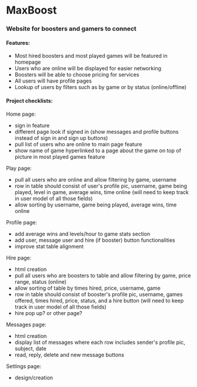 # MaxBoost

### Website for boosters and gamers to connect

#### Features:
- Most hired boosters and most played games will be featured in homepage
- Users who are online will be displayed for easier networking
- Boosters will be able to choose pricing for services
- All users will have profile pages
- Lookup of users by filters such as by game or by status (online/offline)


#### Project checklists:

Home page:
- sign in feature
- different page look if signed in (show messages and profile buttons instead of sign in and sign up buttons)
- pull list of users who are online to main page feature
- show name of game hyperlinked to a page about the game on top of picture in most played games feature

Play page:
- pull all users who are online and allow filtering by game, username
- row in table should consist of user's profile pic, username, game being played, level in game, average wins, time online
(will need to keep track in user model of all those fields)
- allow sorting by username, game being played, average wins, time online

Profile page:
- add average wins and levels/hour to game stats section
- add user, message user and hire (if booster) button functionalities 
- improve stat table alignment

Hire page:
- html creation
- pull all users who are boosters to table and allow filtering by game, price range, status (online)
- allow sorting of table by times hired, price, username, game
- row in table should consist of booster's profile pic, username, games offered, times hired, price, status, and a hire button
(will need to keep track in user model of all those fields)
- hire pop up? or other page?

Messages page:
- html creation
- display list of messages where each row includes sender's profile pic, subject, date
- read, reply, delete and new message buttons

Settings page:
- design/creation



